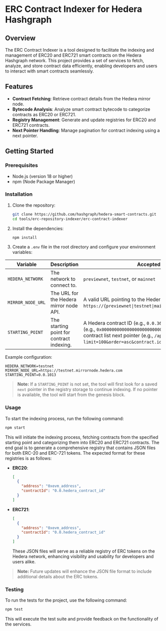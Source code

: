 # ERC Contract Indexer for Hedera Hashgraph

## Overview

The ERC Contract Indexer is a tool designed to facilitate the indexing and management of ERC20 and ERC721 smart contracts on the Hedera Hashgraph network. This project provides a set of services to fetch, analyze, and store contract data efficiently, enabling developers and users to interact with smart contracts seamlessly.

## Features

- **Contract Fetching**: Retrieve contract details from the Hedera mirror node.
- **Bytecode Analysis**: Analyze smart contract bytecode to categorize contracts as ERC20 or ERC721.
- **Registry Management**: Generate and update registries for ERC20 and ERC721 contracts.
- **Next Pointer Handling**: Manage pagination for contract indexing using a next pointer.

## Getting Started

### Prerequisites

- Node.js (version 18 or higher)
- npm (Node Package Manager)

### Installation

1. Clone the repository:

   ```bash
   git clone https://github.com/hashgraph/hedera-smart-contracts.git
   cd tools/erc-repository-indexer/erc-contract-indexer
   ```

2. Install the dependencies:

   ```bash
   npm install
   ```

3. Create a `.env` file in the root directory and configure your environment variables:

| Variable          | Description                               | Accepted Values                                                                                                                                                                                                                 |
| ----------------- | ----------------------------------------- | ------------------------------------------------------------------------------------------------------------------------------------------------------------------------------------------------------------------------------- |
| `HEDERA_NETWORK`  | The network to connect to.                | `previewnet`, `testnet`, or `mainnet`                                                                                                                                                                                           |
| `MIRROR_NODE_URL` | The URL for the Hedera mirror node API.   | A valid URL pointing to the Hedera mirror node (e.g., `https://{previewnet\|testnet\|mainnet}.mirrornode.hedera.com`)                                                                                                           |
| `STARTING_POINT`  | The starting point for contract indexing. | A Hedera contract ID (e.g., `0.0.369`), an EVM 20-byte address (e.g., `0x0000000000000000000000000000000000000369`), or a get contract list next pointer (e.g., `/api/v1/contracts?limit=100&order=asc&contract.id=gt:0.0.369`) |

Example configuration:

```plaintext
HEDERA_NETWORK=testnet
MIRROR_NODE_URL=https://testnet.mirrornode.hedera.com
STARTING_POINT=0.0.1013
```

> **Note:** If a `STARTING_POINT` is not set, the tool will first look for a saved `next` pointer in the registry storage to continue indexing. If no pointer is available, the tool will start from the genesis block.

### Usage

To start the indexing process, run the following command:

```bash
npm start
```

This will initiate the indexing process, fetching contracts from the specified starting point and categorizing them into ERC20 and ERC721 contracts. The end goal is to generate a comprehensive registry that contains JSON files for both ERC-20 and ERC-721 tokens. The expected format for these registries is as follows:

- **ERC20**:
  ```json
  [
    {
      "address": "0xevm_address",
      "contractId": "0.0.hedera_contract_id"
    }
  ]
  ```
- **ERC721**:
  ```json
  [
    {
      "address": "0xevm_address",
      "contractId": "0.0.hedera_contract_id"
    }
  ]
  ```
  These JSON files will serve as a reliable registry of ERC tokens on the Hedera network, enhancing visibility and usability for developers and users alike.

> **Note:** Future updates will enhance the JSON file format to include additional details about the ERC tokens.

### Testing

To run the tests for the project, use the following command:

```bash
npm test
```

This will execute the test suite and provide feedback on the functionality of the services.
